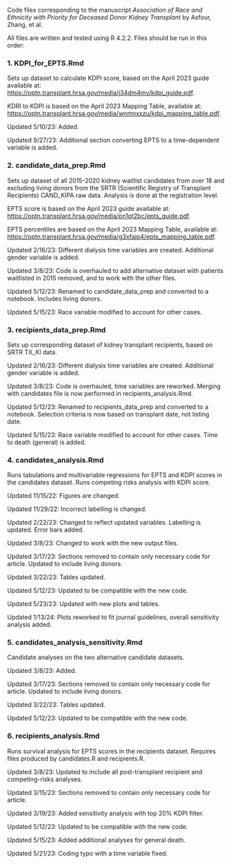 Code files corresponding to the manuscript *Association of Race and Ethnicity with Priority for Deceased Donor Kidney Transplant* by Asfour, Zhang, et al. <br />

All files are written and tested using R 4.2.2. Files should be run in this order:


### 1. KDPI_for_EPTS.Rmd
Sets up dataset to calculate KDPI score, based on the April 2023 guide available at: https://optn.transplant.hrsa.gov/media/j34dm4mv/kdpi_guide.pdf.

KDRI to KDPI is based on the April 2023 Mapping Table, available at: https://optn.transplant.hrsa.gov/media/wnmnxxzu/kdpi_mapping_table.pdf.

Updated 5/10/23: Added.

Updated 9/27/23: Additional section converting EPTS to a time-dependent variable is added.


### 2. candidate_data_prep.Rmd
Sets up dataset of all 2015-2020 kidney waitlist candidates from over 18 and excluding living donors from the SRTR (Scientific Registry of Transplant Recipients) CAND_KIPA raw data. Analysis is done at the registration level.

EPTS score is based on the April 2023 guide available at: https://optn.transplant.hrsa.gov/media/pn1pt2bc/epts_guide.pdf. 

EPTS percentiles are based on the April 2023 Mapping Table, available at: https://optn.transplant.hrsa.gov/media/g3xfajp4/epts_mapping_table.pdf.

Updated 2/16/23: Different dialysis time variables are created. Additional gender variable is added.

Updated 3/8/23: Code is overhauled to add alternative dataset with patients waitlisted in 2015 removed, and to work with the other files.

Updated 5/12/23: Renamed to candidate_data_prep and converted to a notebook. Includes living donors.

Updated 5/15/23: Race variable modified to account for other cases.


### 3. recipients_data_prep.Rmd
Sets up corresponding dataset of kidney transplant recipients, based on SRTR TX_KI data.

Updated 2/16/23: Different dialysis time variables are created. Additional gender variable is added.

Updated 3/8/23: Code is overhauled, time variables are reworked. Merging with candidates file is now performed in
recipients_analysis.Rmd.

Updated 5/12/23: Renamed to recipients_data_prep and converted to a notebook. Selection criteria is now based on transplant date, not listing date.

Updated 5/15/23: Race variable modified to account for other cases. Time to death (general) is added.


### 4. candidates_analysis.Rmd
Runs tabulations and multivariable regressions for EPTS and KDPI scores in the candidates dataset. Runs competing risks analysis with KDPI score.

Updated 11/15/22: Figures are changed.

Updated 11/29/22: Incorrect labelling is changed.

Updated 2/22/23: Changed to reflect updated variables. Labelling is updated. Error bars added.

Updated 3/8/23: Changed to work with the new output files.

Updated 3/17/23: Sections removed to contain only necessary code for article. Updated to include living donors.

Updated 3/22/23: Tables updated.

Updated 5/12/23: Updated to be compatible with the new code.

Updated 5/23/23: Updated with new plots and tables.

Updated 1/13/24: Plots reworked to fit journal guidelines, overall sensitivity analysis added.


### 5. candidates_analysis_sensitivity.Rmd 
Candidate analyses on the two alternative candidate datasets.

Updated 3/8/23: Added.

Updated 3/17/23: Sections removed to contain only necessary code for article. Updated to include living donors.

Updated 3/22/23: Tables updated.

Updated 5/12/23: Updated to be compatible with the new code.


### 6. recipients_analysis.Rmd
Runs survival analysis for EPTS scores in the recipients dataset. Requires files produced by candidates.R and recipients.R.

Updated 3/8/23: Updated to include all post-transplant recipient and competing-risks analyses.

Updated 3/15/23: Sections removed to contain only necessary code for article.

Updated 3/19/23: Added sensitivity analysis with top 20% KDPI filter.

Updated 5/12/23: Updated to be compatible with the new code.

Updated 5/15/23: Added additional analyses for general death.

Updated 5/21/23: Coding typo with a time variable fixed.
